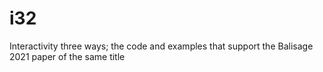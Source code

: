 # i32
Interactivity three ways; the code and examples that support the Balisage 2021 paper of the same title
